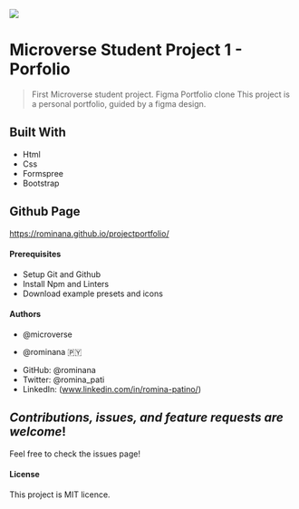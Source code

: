 ![](https://img.shields.io/badge/Microverse-blueviolet)

# Microverse Student Project 1 - Porfolio 
> First Microverse student project. Figma Portfolio clone
This project is a personal portfolio, guided by a figma design.

## Built With

- Html
- Css
- Formspree
- Bootstrap

## Github Page

https://rominana.github.io/projectportfolio/

#### Prerequisites
- Setup Git and Github
- Install Npm and Linters
- Download example presets and icons

#### Authors 
* @microverse

* @rominana :paraguay:
- GitHub: @rominana
- Twitter: @romina_pati
- LinkedIn: (www.linkedin.com/in/romina-patino/)

## *Contributions, issues, and feature requests are welcome*!

Feel free to check the issues page!

#### License
This project is MIT licence. 